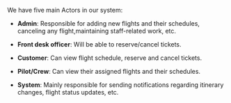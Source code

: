 We have five main Actors in our system:

-  **Admin**: Responsible for adding new flights and their schedules, canceling any flight,maintaining staff-related work, etc.

- **Front desk officer**: Will be able to reserve/cancel tickets.

- **Customer**: Can view flight schedule, reserve and cancel tickets.

- **Pilot/Crew**: Can view their assigned flights and their schedules.

- **System**: Mainly responsible for sending notifications regarding itinerary changes, flight status updates, etc.